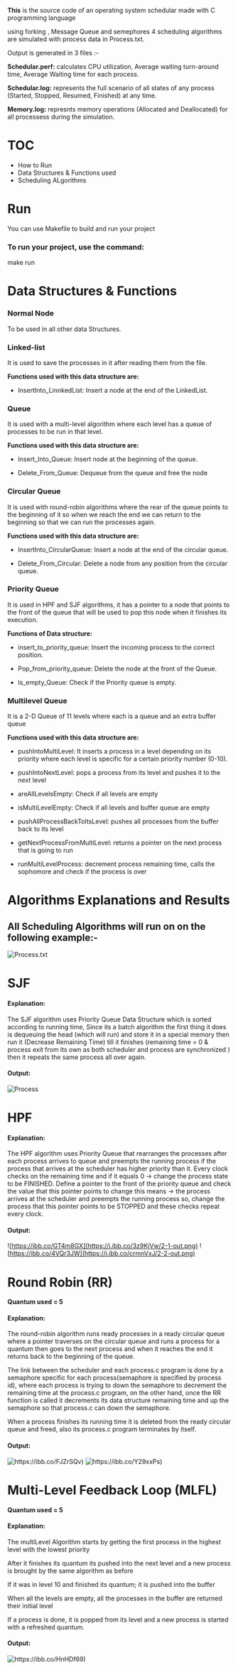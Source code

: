 <b>This</b> is the source code of an operating system schedular made with C programming language

using forking , Message Queue and semephores 4 scheduling algorithms are simulated with process data in Process.txt.

Output is generated in 3 files :-

<b>Schedular.perf:</b> calculates CPU utilization, Average waiting turn-around time, Average Waiting time for each process. 

<b>Schedular.log:</b> represents the full scenario of all states of any process (Started, Stopped, Resumed, Finished) at any time.

<b>Memory.log:</b> represnts memory operations (Allocated and Deallocated) for all processess during the simulation.







# TOC
- How to Run
- Data Structures & Functions used
- Scheduling ALgorithms

# Run

</h1>You can use Makefile to build and run your project</h1>

<h3>To run your project, use the command:</h3>

make run



<h1> Data Structures & Functions </h1>

<h3>Normal Node</h3>

To be used in all other data Structures.

<h3>Linked-list</h3>

It is used to save the processes in it after reading them from the file.

<b>Functions used with this data structure are:</b>

- InsertInto_LinnkedList: Insert a node at the end of the LinkedList.


<h3>Queue</h3>

It is used with a multi-level algorithm where each level has a queue of processes to be run in that level.

<b>Functions used with this data structure are:</b>

- Insert_Into_Queue: Insert node at the beginning of the queue.

- Delete_From_Queue: Dequeue from the queue and free the node

<h3>Circular Queue</h3>

It is used with round-robin algorithms where the rear of the queue points to the beginning of it so when we reach the end we can return to the beginning so that we can 
run the processes again.

<b>Functions used with this data structure are:</b>

- InsertInto_CircularQueue: Insert a node at the end of the circular queue.

- Delete_From_Circular: Delete a node from any position from the circular queue.

<h3>Priority Queue</h3>

It is used in HPF and SJF algorithms, it has a pointer to a node that points to the front of the queue that will be used to pop this node when it finishes its execution.

<b>Functions of Data structure:</b>

- insert_to_priority_queue: Insert the incoming process to the correct position.

- Pop_from_priority_queue: Delete the node at the front of the Queue.

- Is_empty_Queue: Check if the Priority queue is empty.


<h3>Multilevel Queue</h3>

It is a 2-D Queue of 11 levels where each is a queue and an extra buffer queue

<b>Functions used with this data structure are:</b>

- pushIntoMultiLevel: It inserts a process in a level depending on its priority where each level is specific for a certain priority number (0-10).

- pushIntoNextLevel: pops a process from its level and pushes it to the next level

- areAllLevelsEmpty: Check if all levels are empty

- isMultiLevelEmpty: Check if all levels and buffer queue are empty

- pushAllProcessBackToItsLevel: pushes all processes from the buffer back to its level

- getNextProcessFromMultiLevel: returns a pointer on the next process that is going to run

- runMultiLevelProcess: decrement process remaining time, calls the sophomore and check if the process is over 

# Algorithms Explanations and Results

<h2>All Scheduling Algorithms will run on on the following example:-</h2>
  
  
![Process.txt](https://i.ibb.co/XXxHc5L/1-Input.png)

# SJF

<h4>Explanation:</h4> 

The SJF algorithm uses Priority Queue Data Structure which is sorted according to running time,  Since its a batch algorithm the first thing it does is dequeuing the head (which will run) and store it in a special memory then run it (Decrease Remaining Time) till it finishes (remaining time = 0 & process exit from its own as both scheduler and process are synchronized ) then it repeats the same process all over again.

<h4>Output:</h4>

![Process](https://i.ibb.co/cTTmyWG/1-Output.png)


# HPF

<h4>Explanation:</h4> 


The HPF algorithm uses Priority Queue that rearranges the processes after each process arrives to queue and preempts the running process if the process that arrives at the scheduler has higher priority than it. Every clock checks on the remaining time and if it equals 0 → change the process state to be FINISHED. Define a pointer to the front of the priority queue and check the value that this pointer points to change this means → the process arrives at the scheduler and preempts the running process so, change the process that this pointer points to be STOPPED and these checks repeat every clock. 

<h4>Output:</h4>

![https://ibb.co/GT4m8GX](https://i.ibb.co/3z9KjVw/2-1-out.png)
![https://ibb.co/4VQr3JW](https://i.ibb.co/crmnVxJ/2-2-out.png)



# Round Robin (RR)

<b>Quantum used = 5</b>

<h4>Explanation:</h4> 


The round-robin algorithm runs ready processes in a ready circular queue where a pointer traverses on the circular queue and runs a process for a quantum then goes to the next process and when it reaches the end it returns back to the beginning of the queue. 

The link between the scheduler and each process.c program is done by a semaphore specific for each process(semaphore is specified by process id), where each process is trying to down the semaphore to decrement the remaining time at the process.c program, on the other hand, once the RR function is called it decrements its data structure remaining time and up the semaphore so that process.c can down the semaphore.

When a process finishes its running time it is deleted from the ready circular queue and freed, also its process.c program terminates by itself.

<h4>Output:</h4>

![https://ibb.co/FJZrSQv)](https://i.ibb.co/wCGk9nH/3-1-out.png)
![https://ibb.co/Y29xxPs)](https://i.ibb.co/Wn9LLGJ/3-2-out.png)




# Multi-Level Feedback Loop (MLFL)

<b>Quantum used = 5</b>

<h4>Explanation:</h4> 

The multiLevel Algorithm starts by getting the first process in the highest level with the lowest priority

After it finishes its quantum its pushed into the next level and a new process is brought by the same algorithm as before

If it was in level 10 and finished its quantum; it is pushed into the buffer

When all the levels are empty, all the processes in the buffer are returned their initial level

If a process is done, it is popped from its level and a new process is started with a refreshed quantum.



<h4>Output:</h4>

![https://ibb.co/HnHDf69)](https://i.ibb.co/gzRMLNc/4-out.png)






